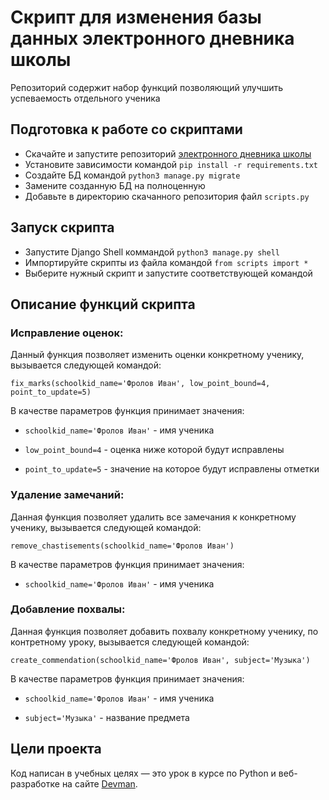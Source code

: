 # Скрипт для изменения базы данных электронного дневника школы

Репозиторий содержит набор функций позволяющий улучшить успеваемость отдельного ученика

## Подготовка к работе со скриптами

- Скачайте и запустите репозиторий [электронного дневника школы](https://github.com/devmanorg/e-diary/tree/master)
- Установите зависимости командой `pip install -r requirements.txt`
- Создайте БД командой `python3 manage.py migrate`
- Замените созданную БД на полноценную 
- Добавьте в директорию скачанного репозитория файл `scripts.py`


## Запуск скрипта

- Запустите Django Shell коммандой `python3 manage.py shell`
- Импортируйте скрипты из файла командой `from scripts import *`
- Выберите нужный скрипт и запустите соответствующей командой

## Описание функций скрипта
### Исправление оценок:

Данный функция позволяет изменить оценки конкретному ученику, вызывается следующей командой:

    fix_marks(schoolkid_name='Фролов Иван', low_point_bound=4, point_to_update=5)

В качестве параметров функция принимает значения:

 - `schoolkid_name='Фролов Иван'` - имя ученика 
 
- `low_point_bound=4` -  оценка ниже которой будут исправлены

- `point_to_update=5` - значение на которое будут исправлены отметки

### Удаление замечаний:

Данная функция позволяет удалить все замечания к конкретному ученику, вызывается следующей командой:

    remove_chastisements(schoolkid_name='Фролов Иван')
    
В качестве параметров функция принимает значения:

 - `schoolkid_name='Фролов Иван'` - имя ученика 
 
### Добавление похвалы:

Данная функция позволяет добавить похвалу конкретному ученику, по контретному уроку, вызывается следующей командой:
 
    create_commendation(schoolkid_name='Фролов Иван', subject='Музыка')
    
В качестве параметров функция принимает значения:

- `schoolkid_name='Фролов Иван'` - имя ученика 

- `subject='Музыка'` - название предмета

## Цели проекта

Код написан в учебных целях — это урок в курсе по Python и веб-разработке на сайте [Devman](https://dvmn.org).
